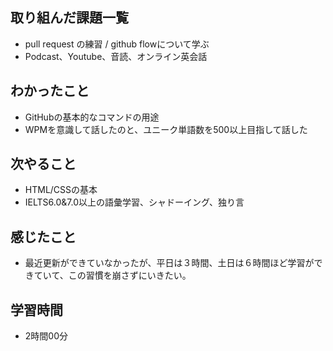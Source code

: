## 取り組んだ課題一覧
- pull request の練習 / github flowについて学ぶ
- Podcast、Youtube、音読、オンライン英会話
## わかったこと
- GitHubの基本的なコマンドの用途
- WPMを意識して話したのと、ユニーク単語数を500以上目指して話した
## 次やること
- HTML/CSSの基本
- IELTS6.0&7.0以上の語彙学習、シャドーイング、独り言
## 感じたこと
- 最近更新ができていなかったが、平日は３時間、土日は６時間ほど学習ができていて、この習慣を崩さずにいきたい。
## 学習時間
- 2時間00分
